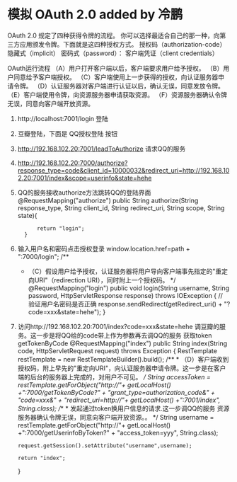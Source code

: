 # 模拟 OAuth 2.0   added by 冷鹏

OAuth 2.0 规定了四种获得令牌的流程。
你可以选择最适合自己的那一种，向第三方应用颁发令牌。下面就是这四种授权方式。
授权码（authorization-code）
隐藏式（implicit）
密码式（password）：
客户端凭证（client credentials）

OAuth运行流程
（A）用户打开客户端以后，客户端要求用户给予授权。
（B）用户同意给予客户端授权。
（C）客户端使用上一步获得的授权，向认证服务器申请令牌。
（D）认证服务器对客户端进行认证以后，确认无误，同意发放令牌。
（E）客户端使用令牌，向资源服务器申请获取资源。
（F）资源服务器确认令牌无误，同意向客户端开放资源。


1.  http://localhost:7001/login   登陆
2.  豆瓣登陆，下面是 QQ授权登陆 按钮
3.  http://192.168.102.20:7001/leadToAuthorize 请求QQ的服务
4.  http://192.168.102.20:7000/authorize?response_type=code&client_id=10000032&redirect_uri=http://192.168.102.20:7001/index&scope=userinfo&state=hehe
5.  QQ的服务接收authorize方法跳转QQ的登陆界面
            @RequestMapping("authorize")
          public String authorize(String response_type, String client_id, String redirect_uri, String scope, String state){

              return "login";
          }
6.  输入用户名和密码点击授权登录  window.location.href=path + ":7000/login";
    /**
     * （C）假设用户给予授权，认证服务器将用户导向客户端事先指定的"重定向URI"（redirection URI），同时附上一个授权码。
     */
    @RequestMapping("login")
    public void login(String username, String password, HttpServletResponse response) throws IOException {
        // 验证用户名密码是否正确
        response.sendRedirect(getRedirect_uri() + "?code=xxx&state=hehe");
    }
7.  访问http://192.168.102.20:7001/index?code=xxx&state=hehe 调豆瓣的服务。这一步是将QQ给的code带上作为参数再去调QQ的服务
    获取token  getTokenByCode
 @RequestMapping("index")
    public String index(String code, HttpServletRequest request) throws Exception {
        RestTemplate restTemplate = new RestTemplateBuilder().build();
        /**
         * （D）客户端收到授权码，附上早先的"重定向URI"，向认证服务器申请令牌。这一步是在客户端的后台的服务器上完成的，对用户不可见。
         */
        String accessToken = restTemplate.getForObject("http://"+ getLocalHost() +":7000/getTokenByCode?" +
            "grant_type=authorization_code&" +
            "code=xxx&" +
            "redirect_uri=http://"+ getLocalHost() +":7001/index", String.class);
        /**
         * 发起通过token换用户信息的请求.这一步调QQ的服务 资源服务器确认令牌无误，同意向客户端开放资源。。
         */
        String username = restTemplate.getForObject("http://"+ getLocalHost() +":7000/getUserinfoByToken?" +
            "access_token=yyy", String.class);

        request.getSession().setAttribute("username",username);

        return "index";
    }